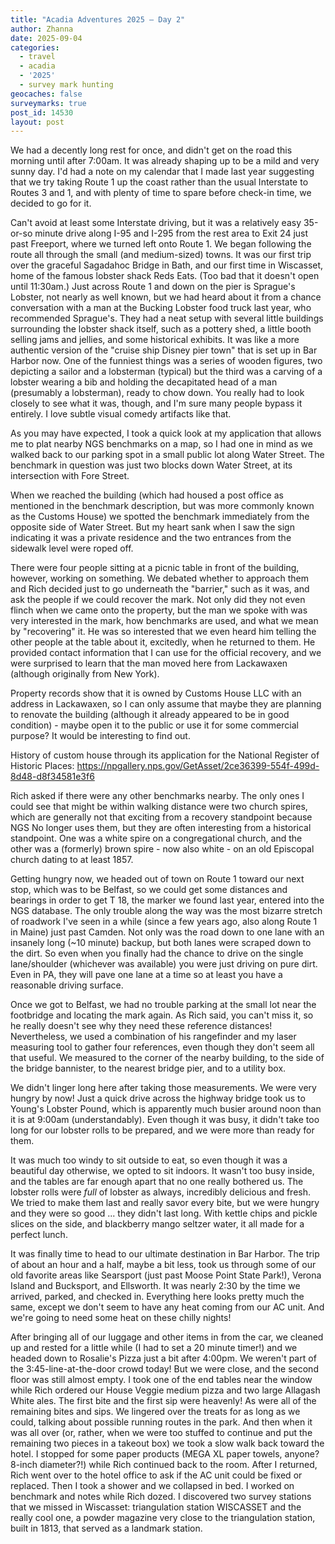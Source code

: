 ```yaml
---
title: "Acadia Adventures 2025 – Day 2"
author: Zhanna
date: 2025-09-04
categories: 
  - travel
  - acadia
  - '2025'
  - survey mark hunting
geocaches: false
surveymarks: true
post_id: 14530
layout: post
---
```


We had a decently long rest for once, and didn't get on the road this morning until after 7:00am. It was already shaping up to be a mild and very sunny day. I'd had a note on my calendar that I made last year suggesting that we try taking Route 1 up the coast rather than the usual Interstate to Routes 3 and 1, and with plenty of time to spare before check-in time, we decided to go for it.

Can't avoid at least some Interstate driving, but it was a relatively easy 35-or-so minute drive along I-95 and I-295 from the rest area to Exit 24 just past Freeport, where we turned left onto Route 1. We began following the route all through the small (and medium-sized) towns. It was our first trip over the graceful Sagadahoc Bridge in Bath, and our first time in Wiscasset, home of the famous lobster shack Reds Eats. (Too bad that it doesn't open until 11:30am.) Just across Route 1 and down on the pier is Sprague's Lobster, not nearly as well known, but we had heard about it from a chance conversation with a man at the Bucking Lobster food truck last year, who recommended Sprague's. They had a neat setup with several little buildings surrounding the lobster shack itself, such as a pottery shed, a little booth selling jams and jellies, and some historical exhibits. It was like a more authentic version of the "cruise ship Disney pier town" that is set up in Bar Harbor now. One of the funniest things was a series of wooden figures, two depicting a sailor and a lobsterman (typical) but the third was a carving of a lobster wearing a bib and holding the decapitated head of a man (presumably a lobsterman), ready to chow down. You really had to look closely to see what it was, though, and I'm sure many people bypass it entirely. I love subtle visual comedy artifacts like that.

As you may have expected, I took a quick look at my application that allows me to plat nearby NGS benchmarks on a map, so I had one in mind as we walked back to our parking spot in a small public lot along Water Street. The benchmark in question was just two blocks down Water Street, at its intersection with Fore Street. 

When we reached the building (which had housed a post office as mentioned in the benchmark description, but was more commonly known as the Customs House) we spotted the benchmark immediately from the opposite side of Water Street. But my heart sank when I saw the sign indicating it was a private residence and the two entrances from the sidewalk level were roped off.

There were four people sitting at a picnic table in front of the building, however, working on something. We debated whether to approach them and Rich decided just to go underneath the "barrier," such as it was, and ask the people if we could recover the mark. Not only did they not even flinch when we came onto the property, but the man we spoke with was very interested in the mark, how benchmarks are used, and what we mean by "recovering" it. He was so interested that we even heard him telling the other people at the table about it, excitedly, when he returned to them. He provided contact information that I can use for the official recovery, and we were surprised to learn that the man moved here from Lackawaxen (although originally from New York). 

Property records show that it is owned by Customs House LLC with an address in Lackawaxen, so I can only assume that maybe they are planning to renovate the building (although it already appeared to be in good condition) - maybe open it to the public or use it for some commercial purpose? It would be interesting to find out.

History of custom house through its application for the National Register of Historic Places: https://npgallery.nps.gov/GetAsset/2ce36399-554f-499d-8d48-d8f34581e3f6

Rich asked if there were any other benchmarks nearby. The only ones I could see that might be within walking distance were two church spires, which are generally not that exciting from a recovery standpoint because NGS No longer uses them, but they are often interesting from a historical standpoint. One was a white spire on a congregational church, and the other was a (formerly) brown spire - now also white - on an old Episcopal church dating to at least 1857.

Getting hungry now, we headed out of town on Route 1 toward our next stop, which was to be Belfast, so we could get some distances and bearings in order to get T 18, the marker we found last year, entered into the NGS database. The only trouble along the way was the most bizarre stretch of roadwork I've seen in a while (since a few years ago, also along Route 1 in Maine) just past Camden. Not only was the road down to one lane with an insanely long (~10 minute) backup, but both lanes were scraped down to the dirt. So even when you finally had the chance to drive on the single lane/shoulder (whichever was available) you were just driving on pure dirt. Even in PA, they will pave one lane at a time so at least you have a reasonable driving surface.

Once we got to Belfast, we had no trouble parking at the small lot near the footbridge and locating the mark again. As Rich said, you can't miss it, so he really doesn't see why they need these reference distances! Nevertheless, we used a combination of his rangefinder and my laser measuring tool to gather four references, even though they don't seem all that useful. We measured to the corner of the nearby building, to the side of the bridge bannister, to the nearest bridge pier, and to a utility box. 

We didn't linger long here after taking those measurements. We were very hungry by now! Just a quick drive across the highway bridge took us to Young's Lobster Pound, which is apparently much busier around noon than it is at 9:00am (understandably). Even though it was busy, it didn't take too long for our lobster rolls to be prepared, and we were more than ready for them.

It was much too windy to sit outside to eat, so even though it was a beautiful day otherwise, we opted to sit indoors. It wasn't too busy inside, and the tables are far enough apart that no one really bothered us. The lobster rolls were *full* of lobster as always, incredibly delicious and fresh. We tried to make them last and really savor every bite, but we were hungry and they were so good ... they didn't last long. With kettle chips and pickle slices on the side, and blackberry mango seltzer water, it all made for a perfect lunch.

It was finally time to head to our ultimate destination in Bar Harbor. The trip of about an hour and a half, maybe a bit less, took us through some of our old favorite areas like Searsport (just past Moose Point State Park!), Verona Island and Bucksport, and Ellsworth. It was nearly 2:30 by the time we arrived, parked, and checked in. Everything here looks pretty much the same, except we don't seem to have any heat coming from our AC unit. And we're going to need some heat on these chilly nights! 

After bringing all of our luggage and other items in from the car, we cleaned up and rested for a little while (I had to set a 20 minute timer!) and we headed down to Rosalie's Pizza just a bit after 4:00pm. We weren't part of the 3:45-line-at-the-door crowd today! But we were close, and the second floor was still almost empty. I took one of the end tables near the window while Rich ordered our House Veggie medium pizza and two large Allagash White ales. The first bite and the first sip were heavenly! As were all of the remaining bites and sips. We lingered over the treats for as long as we could, talking about possible running routes in the park. And then when it was all over (or, rather, when we were too stuffed to continue and put the remaining two pieces in a takeout box) we took a slow walk back toward the hotel. I stopped for some paper products (MEGA XL paper towels, anyone? 8-inch diameter?!) while Rich continued back to the room. After I returned, Rich went over to the hotel office to ask if the AC unit could be fixed or replaced. Then I took a shower and we collapsed in bed. I worked on benchmark and notes while Rich dozed. I discovered two survey stations that we missed in Wiscasset: triangulation station WISCASSET and the really cool one, a powder magazine very close to the triangulation station, built in 1813, that served as a landmark station.




